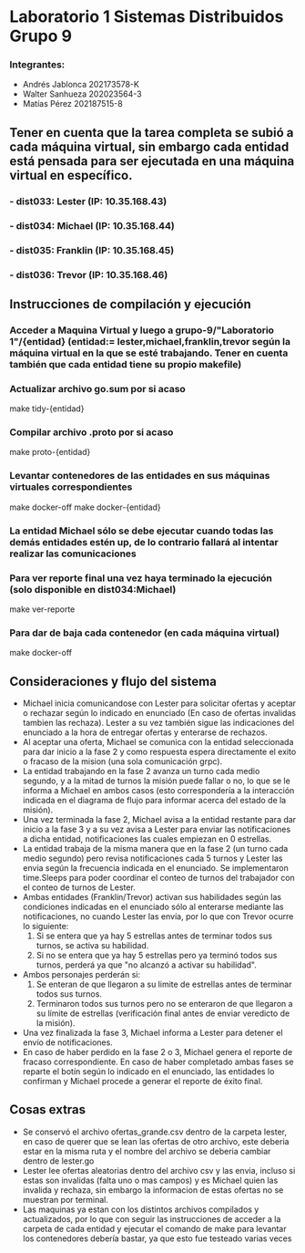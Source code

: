 # Laboratorio 1 Sistemas Distribuidos Grupo 9
### Integrantes:
* Andrés Jablonca 202173578-K
* Walter Sanhueza 202023564-3
* Matías Pérez 202187515-8

## Tener en cuenta que la tarea completa se subió a cada máquina virtual, sin embargo cada entidad está pensada para ser ejecutada en una máquina virtual en específico.
### - dist033: Lester (IP: 10.35.168.43)
### - dist034: Michael (IP: 10.35.168.44)
### - dist035: Franklin (IP: 10.35.168.45)
### - dist036: Trevor (IP: 10.35.168.46)

## Instrucciones de compilación y ejecución

### Acceder a Maquina Virtual y luego a grupo-9/"Laboratorio 1"/{entidad} (entidad:= lester,michael,franklin,trevor según la máquina virtual en la que se esté trabajando. Tener en cuenta también que cada entidad tiene su propio makefile)

### Actualizar archivo go.sum por si acaso
make tidy-{entidad}

### Compilar archivo .proto por si acaso
make proto-{entidad}

### Levantar contenedores de las entidades en sus máquinas virtuales correspondientes
make docker-off
make docker-{entidad}

### La entidad Michael sólo se debe ejecutar cuando todas las demás entidades estén up, de lo contrario fallará al intentar realizar las comunicaciones

### Para ver reporte final una vez haya terminado la ejecución (solo disponible en dist034:Michael)
make ver-reporte

### Para dar de baja cada contenedor (en cada máquina virtual)
make docker-off

## Consideraciones y flujo del sistema

* Michael inicia comunicandose con Lester para solicitar ofertas y aceptar o rechazar según lo indicado en enunciado (En caso de ofertas invalidas tambien las rechaza). Lester a su vez también sigue las indicaciones del enunciado a la hora de entregar ofertas y enterarse de rechazos.
* Al aceptar una oferta, Michael se comunica con la entidad seleccionada para dar inicio a la fase 2 y como respuesta espera directamente el exito o fracaso de la mision (una sola comunicación grpc).
* La entidad trabajando en la fase 2 avanza un turno cada medio segundo, y a la mitad de turnos la misión puede fallar o no, lo que se le informa a Michael en ambos casos (esto correspondería a la interacción indicada en el diagrama de flujo para informar acerca del estado de la misión).
* Una vez terminada la fase 2, Michael avisa a la entidad restante para dar inicio a la fase 3 y a su vez avisa a Lester para enviar las notificaciones a dicha entidad, notificaciones las cuales empiezan en 0 estrellas.
* La entidad trabaja de la misma manera que en la fase 2 (un turno cada medio segundo) pero revisa notificaciones cada 5 turnos y Lester las envia según la frecuencia indicada en el enunciado. Se implementaron time.Sleeps para poder coordinar el conteo de turnos del trabajador con el conteo de turnos de Lester.
* Ambas entidades (Franklin/Trevor) activan sus habilidades según las condiciones indicadas en el enunciado sólo al enterarse mediante las notificaciones, no cuando Lester las envía, por lo que con Trevor ocurre lo siguiente: 
    1. Si se entera que ya hay 5 estrellas antes de terminar todos sus turnos, se activa su habilidad.
    2. Si no se entera que ya hay 5 estrellas pero ya terminó todos sus turnos, perderá ya que "no alcanzó a activar su habilidad".
* Ambos personajes perderán si:
    1. Se enteran de que llegaron a su limite de estrellas antes de terminar todos sus turnos.
    2. Terminaron todos sus turnos pero no se enteraron de que llegaron a su límite de estrellas (verificación final antes de enviar veredicto de la misión).
* Una vez finalizada la fase 3, Michael informa a Lester para detener el envío de notificaciones.
* En caso de haber perdido en la fase 2 o 3, Michael genera el reporte de fracaso correspondiente. En caso de haber completado ambas fases se reparte el botín según lo indicado en el enunciado, las entidades lo confirman y Michael procede a generar el reporte de éxito final.

## Cosas extras
* Se conservó el archivo ofertas_grande.csv dentro de la carpeta lester, en caso de querer que se lean las ofertas de otro archivo, este deberia estar en la misma ruta y el nombre del archivo se deberia cambiar dentro de lester.go
* Lester lee ofertas aleatorias dentro del archivo csv y las envia, incluso si estas son invalidas (falta uno o mas campos) y es Michael quien las invalida y rechaza, sin embargo la informacion de estas ofertas no se muestran por terminal.
* Las maquinas ya estan con los distintos archivos compilados y actualizados, por lo que con seguir las instrucciones de acceder a la carpeta de cada entidad y ejecutar el comando de make para levantar los contenedores debería bastar, ya que esto fue testeado varias veces